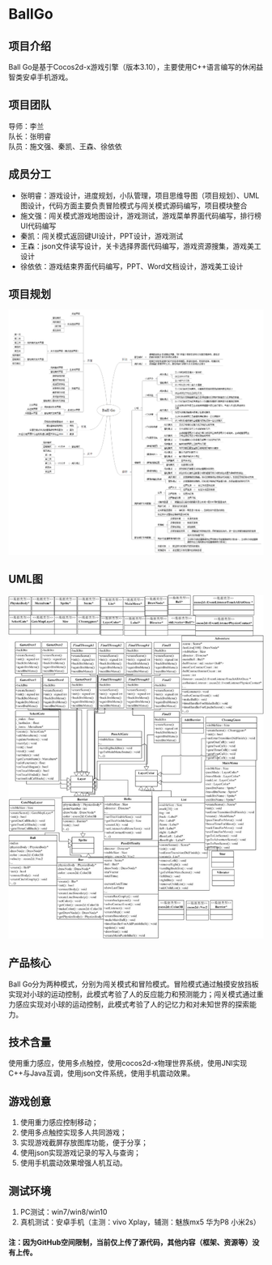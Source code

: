 # BallGo

## 项目介绍
Ball Go是基于Cocos2d-x游戏引擎（版本3.10），主要使用C++语言编写的休闲益智类安卓手机游戏。

## 项目团队
导师：李兰  
队长：张明睿  
队员：施文强、秦凯、王森、徐依依

## 成员分工
* 张明睿：游戏设计，进度规划，小队管理，项目思维导图（项目规划）、UML图设计，代码方面主要负责冒险模式与闯关模式源码编写，项目模块整合
* 施文强：闯关模式游戏地图设计，游戏测试，游戏菜单界面代码编写，排行榜UI代码编写
* 秦凯：闯关模式返回键UI设计，PPT设计，游戏测试
* 王森：json文件读写设计，关卡选择界面代码编写，游戏资源搜集，游戏美工设计
* 徐依依：游戏结束界面代码编写，PPT、Word文档设计，游戏美工设计

## 项目规划
![image](https://github.com/coderZMR/BallGo/blob/main/Resources4ReadMe/BallGo_MindMap.png)

## UML图
![image](https://github.com/coderZMR/BallGo/blob/main/Resources4ReadMe/BallGo_UMLGraph.jpg)

## 产品核心
Ball Go分为两种模式，分别为闯关模式和冒险模式。冒险模式通过触摸安放挡板实现对小球的运动控制，此模式考验了人的反应能力和预测能力；闯关模式通过重力感应实现对小球的运动控制，此模式考验了人的记忆力和对未知世界的探索能力。

## 技术含量
使用重力感应，使用多点触控，使用cocos2d-x物理世界系统，使用JNI实现C++与Java互调，使用json文件系统，使用手机震动效果。

## 游戏创意
1. 使用重力感应控制移动；
2. 使用多点触控实现多人共同游戏；
3. 实现游戏截屏存放图库功能，便于分享；
4. 使用json实现游戏记录的写入与查询；
5. 使用手机震动效果增强人机互动。

## 测试环境
1. PC测试：win7/win8/win10
2. 真机测试：安卓手机（主测：vivo Xplay，辅测：魅族mx5  华为P8  小米2s）


#### 注：因为GitHub空间限制，当前仅上传了源代码，其他内容（框架、资源等）没有上传。
